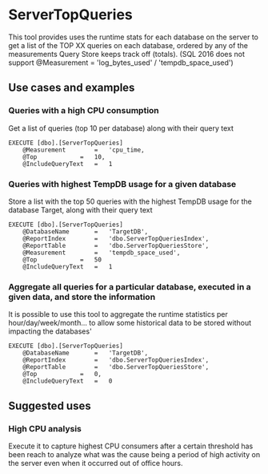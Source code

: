 # ServerTopQueries
This tool provides uses the runtime stats for each database on the server to get a list of the TOP XX queries on each database, ordered by any of the measurements Query Store keeps track off (totals).
(SQL 2016 does not support @Measurement = 'log_bytes_used' / 'tempdb_space_used')
## Use cases and examples
### Queries with a high CPU consumption
Get a list of queries (top 10 per database) along with their query text
```
EXECUTE [dbo].[ServerTopQueries]
	@Measurement 		= 	'cpu_time,
	@Top 			= 	10,
	@IncludeQueryText 	= 	1
```
### Queries with highest TempDB usage for a given database
Store a list with the top 50 queries with the highest TempDB usage for the database Target, along with their query text
```
EXECUTE [dbo].[ServerTopQueries]
	@DatabaseName		=	'TargetDB',
	@ReportIndex		=	'dbo.ServerTopQueriesIndex',
	@ReportTable		=	'dbo.ServerTopQueriesStore',
	@Measurement 		= 	'tempdb_space_used',
	@Top 			= 	50
	@IncludeQueryText 	= 	1
```
### Aggregate all queries for a particular database, executed in a given data, and store the information
It is possible to use this tool to aggregate the runtime statistics per hour/day/week/month... to allow some historical data to be stored without impacting the databases' 
```
EXECUTE [dbo].[ServerTopQueries]
	@DatabaseName		=	'TargetDB',
	@ReportIndex		=	'dbo.ServerTopQueriesIndex',
	@ReportTable		=	'dbo.ServerTopQueriesStore',
	@Top 			= 	0,
	@IncludeQueryText 	= 	0
```
## Suggested uses
### High CPU analysis
Execute it to capture highest CPU consumers after a certain threshold has been reach to analyze what was the cause being a period of high activity on the server even when it occurred out of office hours.